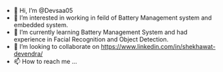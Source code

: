 - 👋 Hi, I’m @Devsaa05
- 👀 I’m interested in working in feild of Battery Management system and embedded system.
- 🌱 I’m currently learning Battery Management System and had experience in Facial Recognition and Object Detection.
- 💞️ I’m looking to collaborate on https://www.linkedin.com/in/shekhawat-devendra/
- 📫 How to reach me ...

<!---
Devsaa05/Devsaa05 is a ✨ special ✨ repository because its `README.md` (this file) appears on your GitHub profile.
You can click the Preview link to take a look at your changes.
--->
